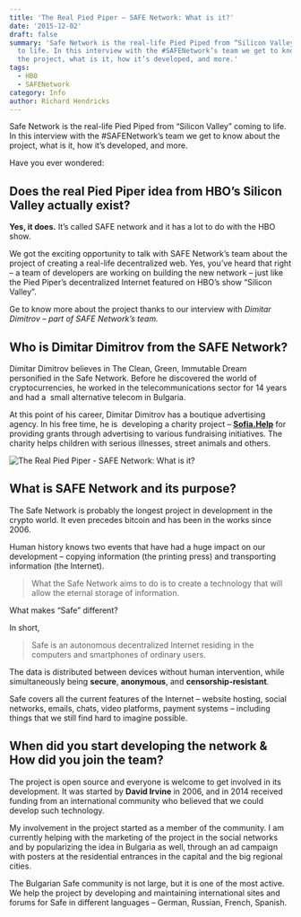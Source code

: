 ```yaml
---
title: 'The Real Pied Piper – SAFE Network: What is it?'
date: '2015-12-02'
draft: false
summary: 'Safe Network is the real-life Pied Piped from “Silicon Valley” coming
  to life. In this interview with the #SAFENetwork’s team we get to know about
  the project, what is it, how it’s developed, and more.'
tags:
  - HBO
  - SAFENetwork
category: Info
author: Richard Hendricks
---
```


Safe Network is the real-life Pied Piped from “Silicon Valley” coming to life. In this interview with the #SAFENetwork’s team we get to know about the project, what is it, how it’s developed, and more.

Have you ever wondered:

## Does the real **Pied Piper** idea from HBO’s Silicon Valley actually exist? 

**Yes, it does.** It’s called SAFE network and it has a lot to do with the HBO show.

We got the exciting opportunity to talk with SAFE Network’s team about the project of creating a real-life decentralized web. Yes, you’ve heard that right – a team of developers are working on building the new network – just like the Pied Piper’s decentralized Internet featured on HBO’s show “Silicon Valley”.

Ge to know more about the project thanks to our interview with *Dimitar Dimitrov – part of SAFE Network’s team.*

## Who is Dimitar Dimitrov from the SAFE Network?

Dimitar Dimitrov believes in The Clean, Green, Immutable Dream  personified in the Safe Network. Before he discovered the world of cryptocurrencies, he worked in the telecommunications sector for 14 years and had a  small alternative telecom in Bulgaria.

At this point of his career, Dimitar Dimitrov has a boutique advertising agency. In his free time, he is  developing a charity project – **[Sofia.Help](http://sofia.help/)** for providing grants through advertising to various fundraising initiatives. The charity helps children with serious illnesses, street animals and others.

![The Real Pied Piper - SAFE Network: What is it?](https://egorithms.com/wp-content/uploads/2021/05/Dimitar-Dimitrov-_-Safe-network.png)

## What is SAFE Network and its purpose?

The Safe Network is probably the longest project in development in the crypto world. It even precedes bitcoin and has been in the works since 2006.

Human history knows two events that have had a huge impact on our development – copying information (the printing press) and transporting information (the Internet).

> What the Safe Network aims to do is to create a technology that will allow the eternal storage of information.

What makes “Safe” different?

In short,

> Safe is an autonomous decentralized Internet residing in the computers and smartphones of ordinary users.

The data is distributed between devices without human intervention, while simultaneously being **secure**, **anonymous**, and **censorship-resistant**.

Safe covers all the current features of the Internet – website hosting, social networks, emails, chats, video platforms, payment systems – including things that we still find hard to imagine possible.

## When did you start developing the network & How did you join the team? 

The project is open source and everyone is welcome to get involved in its development. It was started by **David Irvine** in 2006, and in 2014 received funding from an international community who believed that we could develop such technology.

My involvement in the project started as a member of the community. I am currently helping with the marketing of the project in the social networks and by popularizing the idea in Bulgaria as well, through an ad campaign with posters at the residential entrances in the capital and the big regional cities.

The Bulgarian Safe community is not large, but it is one of the most active. We help the project by developing and maintaining international sites and forums for Safe in different languages – German, Russian, French, Spanish.
